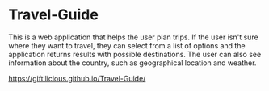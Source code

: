 # Travel-Guide
This is a web application that helps the user plan trips. If the user isn't sure where they want to travel, they can select from a list of options and the application returns results with possible destinations. The user can also see information about the country, such as geographical location and weather.

https://giftilicious.github.io/Travel-Guide/
